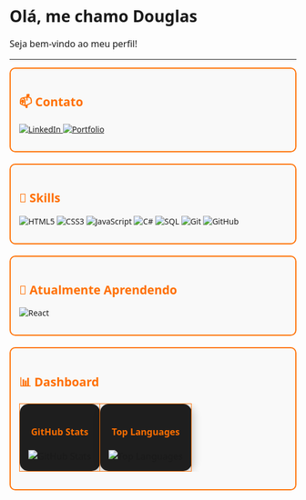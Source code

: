 <p align="center">
  <h1 style="font-family: 'Segoe UI', sans-serif; font-weight:bold;">Olá, me chamo Douglas</h1>
  <p style="font-family: 'Segoe UI', sans-serif; font-size:16px;">Seja bem-vindo ao meu perfil!</p>
</p>

---

<div style="border:2px solid #FF6F00; border-radius:10px; padding:15px; margin-bottom:20px; font-family: 'Segoe UI', sans-serif; background-color:#f9f9f9;">
  <h2 style="color:#FF6F00; font-weight:bold;">📫 Contato</h2>
  <p>
    <a href="https://www.linkedin.com/in/seu-perfil-linkedin/">
      <img src="https://img.shields.io/badge/LinkedIn-0A66C2?style=for-the-badge&logo=linkedin&logoColor=white" alt="LinkedIn"/>
    </a>
    <a href="https://douglas-pedroso.github.io/Portfolio/">
      <img src="https://img.shields.io/badge/Portfolio-FF6F00?style=for-the-badge&logo=google-chrome&logoColor=white" alt="Portfolio"/>
    </a>
  </p>
</div>

<div style="border:2px solid #FF6F00; border-radius:10px; padding:15px; margin-bottom:20px; font-family: 'Segoe UI', sans-serif; background-color:#f9f9f9;">
  <h2 style="color:#FF6F00; font-weight:bold;">🔹 Skills</h2>
  <p>
    <img src="https://img.shields.io/badge/HTML5-E34F26?style=for-the-badge&logo=html5&logoColor=white" alt="HTML5"/>
    <img src="https://img.shields.io/badge/CSS3-1572B6?style=for-the-badge&logo=css3&logoColor=white" alt="CSS3"/>
    <img src="https://img.shields.io/badge/JavaScript-F7DF1E?style=for-the-badge&logo=javascript&logoColor=black" alt="JavaScript"/>
    <img src="https://img.shields.io/badge/C%23-239120?style=for-the-badge&logo=c-sharp&logoColor=white" alt="C#"/>
    <img src="https://img.shields.io/badge/SQL-00758F?style=for-the-badge&logo=sql&logoColor=white" alt="SQL"/>
    <img src="https://img.shields.io/badge/Git-F05032?style=for-the-badge&logo=git&logoColor=white" alt="Git"/>
    <img src="https://img.shields.io/badge/GitHub-181717?style=for-the-badge&logo=github&logoColor=white" alt="GitHub"/>
  </p>
</div>

<div style="border:2px solid #FF6F00; border-radius:10px; padding:15px; margin-bottom:20px; font-family: 'Segoe UI', sans-serif; background-color:#f9f9f9;">
  <h2 style="color:#FF6F00; font-weight:bold;">🚀 Atualmente Aprendendo</h2>
  <p>
    <img src="https://img.shields.io/badge/React-61DAFB?style=for-the-badge&logo=react&logoColor=white" alt="React"/>
  </p>
</div>

<div style="border:2px solid #FF6F00; border-radius:10px; padding:15px; margin-bottom:20px; font-family: 'Segoe UI', sans-serif; background-color:#f9f9f9;">
  <h2 style="color:#FF6F00; font-weight:bold;">📊 Dashboard</h2>
  <table>
    <tr>
      <td align="center" style="border:1px solid #FF6F00; border-radius:15px; padding:15px; box-shadow: 3px 3px 15px rgba(0,0,0,0.2); background-color:#1E1E1E;">
        <h4 style="color:#FF6F00; font-weight:bold;">GitHub Stats</h4>
        <img src="https://github-readme-stats.vercel.app/api?username=Douglas-Pedroso&show_icons=true&theme=radical" alt="GitHub Stats" />
      </td>
      <td align="center" style="border:1px solid #FF6F00; border-radius:15px; padding:15px; box-shadow: 3px 3px 15px rgba(0,0,0,0.2); background-color:#1E1E1E;">
        <h4 style="color:#FF6F00; font-weight:bold;">Top Languages</h4>
        <img src="https://github-readme-stats.vercel.app/api/top-langs/?username=Douglas-Pedroso&layout=compact&theme=radical" alt="Top Languages" />
      </td>
    </tr>
  </table>
</div>
